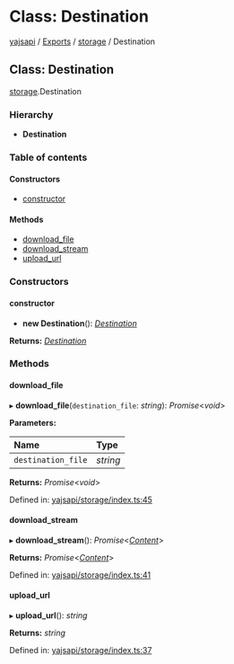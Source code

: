 # Class: Destination

[yajsapi](../yajsapi.md) / [Exports](../modules/) / [storage](../modules/storage.md) / Destination

## Class: Destination

[storage](../modules/storage.md).Destination

### Hierarchy

* **Destination**

### Table of contents

#### Constructors

* [constructor](storage.destination.md#constructor)

#### Methods

* [download\_file](storage.destination.md#download_file)
* [download\_stream](storage.destination.md#download_stream)
* [upload\_url](storage.destination.md#upload_url)

### Constructors

#### constructor

* **new Destination**\(\): [_Destination_](storage.destination.md)

**Returns:** [_Destination_](storage.destination.md)

### Methods

#### download\_file

▸ **download\_file**\(`destination_file`: _string_\): _Promise_&lt;_void_&gt;

**Parameters:**

| Name | Type |
| :--- | :--- |
| `destination_file` | _string_ |

**Returns:** _Promise_&lt;_void_&gt;

Defined in: [yajsapi/storage/index.ts:45](https://github.com/golemfactory/yajsapi/blob/289a25a/yajsapi/storage/index.ts#L45)

#### download\_stream

▸ **download\_stream**\(\): _Promise_&lt;[_Content_](storage.content.md)&gt;

**Returns:** _Promise_&lt;[_Content_](storage.content.md)&gt;

Defined in: [yajsapi/storage/index.ts:41](https://github.com/golemfactory/yajsapi/blob/289a25a/yajsapi/storage/index.ts#L41)

#### upload\_url

▸ **upload\_url**\(\): _string_

**Returns:** _string_

Defined in: [yajsapi/storage/index.ts:37](https://github.com/golemfactory/yajsapi/blob/289a25a/yajsapi/storage/index.ts#L37)

